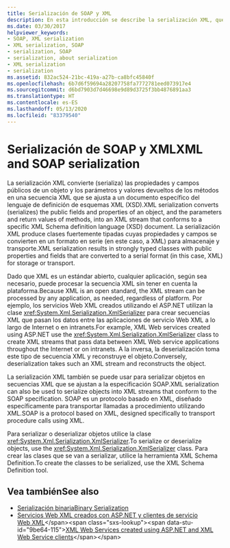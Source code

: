 ```yaml
---
title: Serialización de SOAP y XML
description: En esta introducción se describe la serialización XML, que también se puede usar para serializar objetos en secuencias XML que se ajustan a la especificación SOAP.
ms.date: 03/30/2017
helpviewer_keywords:
- SOAP, XML serialization
- XML serialization, SOAP
- serialization, SOAP
- serialization, about serialization
- XML serialization
- serialization
ms.assetid: 832ac524-21bc-419a-a27b-ca8bfc45840f
ms.openlocfilehash: 6b7d6f59694a28207758fa7772781eed073917e4
ms.sourcegitcommit: d6bd7903d7d46698e9d89d3725f3bb4876891aa3
ms.translationtype: HT
ms.contentlocale: es-ES
ms.lasthandoff: 05/13/2020
ms.locfileid: "83379540"
---
```

# <a name="xml-and-soap-serialization"></a><span data-ttu-id="9be64-103">Serialización de SOAP y XML</span><span class="sxs-lookup"><span data-stu-id="9be64-103">XML and SOAP serialization</span></span>

<span data-ttu-id="9be64-104">La serialización XML convierte (serializa) las propiedades y campos públicos de un objeto y los parámetros y valores devueltos de los métodos en una secuencia XML que se ajusta a un documento específico del lenguaje de definición de esquemas XML (XSD).</span><span class="sxs-lookup"><span data-stu-id="9be64-104">XML serialization converts (serializes) the public fields and properties of an object, and the parameters and return values of methods, into an XML stream that conforms to a specific XML Schema definition language (XSD) document.</span></span> <span data-ttu-id="9be64-105">La serialización XML produce clases fuertemente tipadas cuyas propiedades y campos se convierten en un formato en serie (en este caso, a XML) para almacenaje y transporte.</span><span class="sxs-lookup"><span data-stu-id="9be64-105">XML serialization results in strongly typed classes with public properties and fields that are converted to a serial format (in this case, XML) for storage or transport.</span></span>

<span data-ttu-id="9be64-106">Dado que XML es un estándar abierto, cualquier aplicación, según sea necesario, puede procesar la secuencia XML sin tener en cuenta la plataforma.</span><span class="sxs-lookup"><span data-stu-id="9be64-106">Because XML is an open standard, the XML stream can be processed by any application, as needed, regardless of platform.</span></span> <span data-ttu-id="9be64-107">Por ejemplo, los servicios Web XML creados utilizando el ASP.NET utilizan la clase <xref:System.Xml.Serialization.XmlSerializer> para crear secuencias XML que pasan los datos entre las aplicaciones de servicio Web XML a lo largo de Internet o en intranets.</span><span class="sxs-lookup"><span data-stu-id="9be64-107">For example, XML Web services created using ASP.NET use the <xref:System.Xml.Serialization.XmlSerializer> class to create XML streams that pass data between XML Web service applications throughout the Internet or on intranets.</span></span> <span data-ttu-id="9be64-108">A la inversa, la deserialización toma este tipo de secuencia XML y reconstruye el objeto.</span><span class="sxs-lookup"><span data-stu-id="9be64-108">Conversely, deserialization takes such an XML stream and reconstructs the object.</span></span>

<span data-ttu-id="9be64-109">La serialización XML también se puede usar para serializar objetos en secuencias XML que se ajustan a la especificación SOAP.</span><span class="sxs-lookup"><span data-stu-id="9be64-109">XML serialization can also be used to serialize objects into XML streams that conform to the SOAP specification.</span></span> <span data-ttu-id="9be64-110">SOAP es un protocolo basado en XML, diseñado específicamente para transportar llamadas a procedimiento utilizando XML.</span><span class="sxs-lookup"><span data-stu-id="9be64-110">SOAP is a protocol based on XML, designed specifically to transport procedure calls using XML.</span></span>

<span data-ttu-id="9be64-111">Para serializar o deserializar objetos utilice la clase <xref:System.Xml.Serialization.XmlSerializer>.</span><span class="sxs-lookup"><span data-stu-id="9be64-111">To serialize or deserialize objects, use the <xref:System.Xml.Serialization.XmlSerializer> class.</span></span> <span data-ttu-id="9be64-112">Para crear las clases que se van a serializar, utilice la herramienta XML Schema Definition.</span><span class="sxs-lookup"><span data-stu-id="9be64-112">To create the classes to be serialized, use the XML Schema Definition tool.</span></span>

## <a name="see-also"></a><span data-ttu-id="9be64-113">Vea también</span><span class="sxs-lookup"><span data-stu-id="9be64-113">See also</span></span>

- [<span data-ttu-id="9be64-114">Serialización binaria</span><span class="sxs-lookup"><span data-stu-id="9be64-114">Binary Serialization</span></span>](binary-serialization.md)
- <span data-ttu-id="9be64-115">[Servicios Web XML creados con ASP.NET y clientes de servicio Web XML](https://docs.microsoft.com/previous-versions/dotnet/netframework-4.0/7bkzywba(v=vs.100))</span><span class="sxs-lookup"><span data-stu-id="9be64-115">[XML Web Services created using ASP.NET and XML Web Service clients](https://docs.microsoft.com/previous-versions/dotnet/netframework-4.0/7bkzywba(v=vs.100))</span></span>
